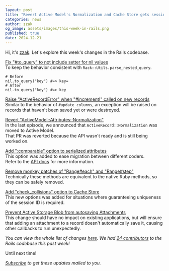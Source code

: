 ```yaml
---
layout: post
title: "Revert Active Model's Normalization and Cache Store gets session ID uniqueness flag"
categories: news
author: zzak
og_image: assets/images/this-week-in-rails.png
published: true
date: 2024-12-21
---
```



Hi, it's [zzak](https://github.com/zzak). Let's explore this week's changes in the Rails codebase.


[Fix "#to_query" to not include setter for nil values](https://github.com/rails/rails/pull/53962)  
To keep the behavior consistent with `Rack::Utils.parse_nested_query`.

```
# Before
nil.to_query("key") #=> key=
# After
nil.to_query("key") #=> key
```

[Raise "ActiveRecordError" when "#increment!" called on new records](https://github.com/rails/rails/pull/53961)  
Similar to the behavior of `#update_columns`, an exception will be raised on records that haven't been saved yet or were destroyed.

[Revert "ActiveModel::Attributes::Normalization"](https://github.com/rails/rails/pull/53954)  
In the last episode, we announced that `ActiveRecord::Normalization` was moved to Active Model.  
That PR was reverted because the API wasn't ready and is still being worked on.

[Add ":comparable" option to serialized attributes](https://github.com/rails/rails/pull/53946)  
This option was added to ease migration between different coders.  
Refer to the [API docs](https://edgeapi.rubyonrails.org/classes/ActiveRecord/AttributeMethods/Serialization/ClassMethods.html#method-i-serialize) for more information.

[Remove monkey patches of "Range#each" and "Range#step"](https://github.com/rails/rails/pull/53929)  
Technically these methods are equivalent to the native Ruby methods, so they can be safely removed.

[Add "check_collisions" option to Cache Store](https://github.com/rails/rails/pull/53918)  
This new options was added for situations where guaranteeing uniqueness of the session ID is required.

[Prevent Active Storage Blob from autosaving Attachments](https://github.com/rails/rails/pull/53623)  
This change should have no impact on existing applications, but will ensure that adding an attachment to a record doesn't automatically save it, causing other callbacks to run unexpectedly.


_You can view the whole list of changes [here](https://github.com/rails/rails/compare/@%7B2024-12-14%7D...main@%7B2024-12-21%7D)._
_We had [24 contributors](https://contributors.rubyonrails.org/contributors/in-time-window/20241214-20241221) to the Rails codebase this past week!_

Until next time!

_[Subscribe](https://world.hey.com/this.week.in.rails) to get these updates mailed to you._
